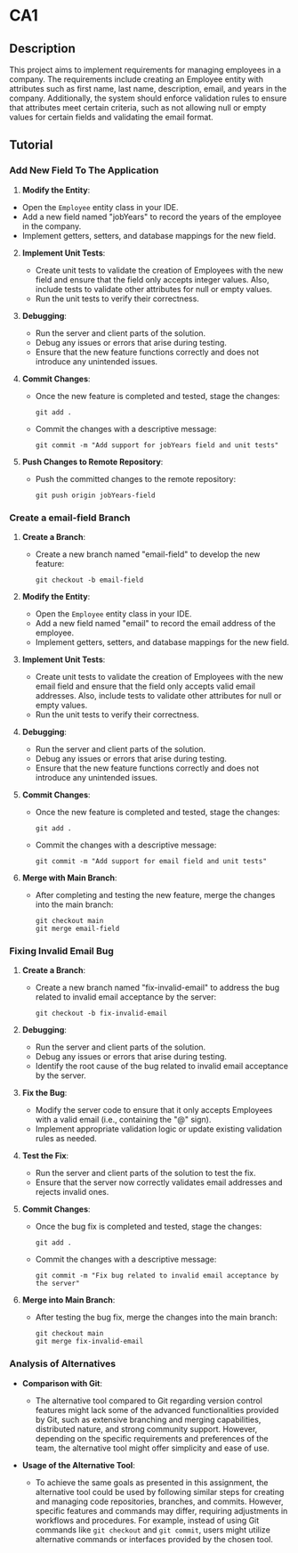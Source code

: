 # CA1

## Description

This project aims to implement requirements for managing employees in a company. The requirements include creating an Employee entity with attributes such as first name, last name, description, email, and years in the company. Additionally, the system should enforce validation rules to ensure that attributes meet certain criteria, such as not allowing null or empty values for certain fields and validating the email format.

## Tutorial

### Add New Field To The Application

1. **Modify the Entity**:
- Open the `Employee` entity class in your IDE.
- Add a new field named "jobYears" to record the years of the employee in the company.
- Implement getters, setters, and database mappings for the new field.

2. **Implement Unit Tests**:
   - Create unit tests to validate the creation of Employees with the new field and ensure that the field only accepts integer values. Also, include tests to validate other attributes for null or empty values.
   - Run the unit tests to verify their correctness.

3. **Debugging**:
   - Run the server and client parts of the solution.
   - Debug any issues or errors that arise during testing.
   - Ensure that the new feature functions correctly and does not introduce any unintended issues.

4. **Commit Changes**:
   - Once the new feature is completed and tested, stage the changes:
     ```
     git add .
     ```
   - Commit the changes with a descriptive message:
     ```
     git commit -m "Add support for jobYears field and unit tests"
     ```

5. **Push Changes to Remote Repository**:
   - Push the committed changes to the remote repository:
     ```
     git push origin jobYears-field
     ```
### Create a email-field Branch

1. **Create a Branch**:
    - Create a new branch named "email-field" to develop the new feature:
      ```
      git checkout -b email-field
      ```

2. **Modify the Entity**:
    - Open the `Employee` entity class in your IDE.
    - Add a new field named "email" to record the email address of the employee.
    - Implement getters, setters, and database mappings for the new field.

3. **Implement Unit Tests**:
    - Create unit tests to validate the creation of Employees with the new email field and ensure that the field only accepts valid email addresses. Also, include tests to validate other attributes for null or empty values.
    - Run the unit tests to verify their correctness.

4. **Debugging**:
    - Run the server and client parts of the solution.
    - Debug any issues or errors that arise during testing.
    - Ensure that the new feature functions correctly and does not introduce any unintended issues.

5. **Commit Changes**:
    - Once the new feature is completed and tested, stage the changes:
      ```
      git add .
      ```
    - Commit the changes with a descriptive message:
      ```
      git commit -m "Add support for email field and unit tests"
      ```

6. **Merge with Main Branch**:
    - After completing and testing the new feature, merge the changes into the main branch:
      ```
      git checkout main
      git merge email-field
      ```

### Fixing Invalid Email Bug

1. **Create a Branch**:
    - Create a new branch named "fix-invalid-email" to address the bug related to invalid email acceptance by the server:
      ```
      git checkout -b fix-invalid-email
      ```

2. **Debugging**:
    - Run the server and client parts of the solution.
    - Debug any issues or errors that arise during testing.
    - Identify the root cause of the bug related to invalid email acceptance by the server.

3. **Fix the Bug**:
    - Modify the server code to ensure that it only accepts Employees with a valid email (i.e., containing the "@" sign).
    - Implement appropriate validation logic or update existing validation rules as needed.

4. **Test the Fix**:
    - Run the server and client parts of the solution to test the fix.
    - Ensure that the server now correctly validates email addresses and rejects invalid ones.

5. **Commit Changes**:
    - Once the bug fix is completed and tested, stage the changes:
      ```
      git add .
      ```
    - Commit the changes with a descriptive message:
      ```
      git commit -m "Fix bug related to invalid email acceptance by the server"
      ```

6. **Merge into Main Branch**:
    - After testing the bug fix, merge the changes into the main branch:
      ```
      git checkout main
      git merge fix-invalid-email
      ```
     


### Analysis of Alternatives

- **Comparison with Git**:
    - The alternative tool compared to Git regarding version control features might lack some of the advanced functionalities provided by Git, such as extensive branching and merging capabilities, distributed nature, and strong community support. However, depending on the specific requirements and preferences of the team, the alternative tool might offer simplicity and ease of use.

- **Usage of the Alternative Tool**:
    - To achieve the same goals as presented in this assignment, the alternative tool could be used by following similar steps for creating and managing code repositories, branches, and commits. However, specific features and commands may differ, requiring adjustments in workflows and procedures. For example, instead of using Git commands like `git checkout` and `git commit`, users might utilize alternative commands or interfaces provided by the chosen tool.
